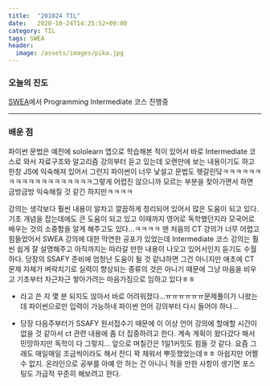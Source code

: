 ```yaml
---
title:  "201024 TIL"
date:   2020-10-24T14:25:52+09:00
category: TIL
tags: SWEA
header:
  image: /assets/images/pika.jpg
---
```


<h3>오늘의 진도</h3>

[SWEA](https://swexpertacademy.com/main/main.do)에서 Programming Intermediate 코스 진행중

<hr>

<h3>배운 점</h3>

파이썬 문법은 예전에 sololearn 앱으로 학습해본 적이 있어서 바로 Intermediate 코스로 와서 자료구조와 알고리즘 강의부터 듣고 있는데 오랜만에 보는 내용이기도 하고 한창 JS에 익숙해져 있어서 그런지 
파이썬이 너무 낯설고 문법도 헷갈린닼ㅋㅋㅋㅋㅋㅋㅋㅋㅋㅋㅋㅋㅋㅋㅋㅋㅋㅋㅋ그렇게 어렵진 않으니까 모르는 부분을 찾아가면서 하면 금방금방 익숙해질 것 같긴 하지만ㅋㅋㅋㅋ

강의는 생각보다 훨씬 내용이 알차고 깔끔하게 정리되어 있어서 많은 도움이 되고 있다. 기초 개념을 잡는데에도 큰 도움이 되고 있고 이때까지 영어로 독학했던지라 모국어로 배우는 것의 소중함을 알게 해주고도 있다...ㅋㅋㅋㅋ
맨 처음의 CT 강의가 너무 어렵고 힘들었어서 SWEA 강의에 대한 막연한 공포가 있었는데 Intermediate 코스 강의는 훨씬 쉽게 잘 설명해주고 아직까지는 따라갈 만한 내용이 나오고 있어서인지 듣기도 수월하다. 
당장의 SSAFY 준비에 엄청난 도움이 될 것 같냐하면 그건 아니지만 애초에 CT 문제 자체가 벼락치기로 실력이 향상되는 종류의 것은 아니기 때문에 그냥 마음을 비우고 기초부터 차근차근 쌓아가려는 마음가짐으로 임하고 있다ㅎㅎ

+ 라고 쓴 지 몇 분 되지도 않아서 바로 어려워졌다...ㅠㅠㅠㅠㅠㅠ문제풀이가 나왔는데 파이썬으로만 입력이 가능하네 파이썬 언어 강의부터 다시 들어야 하나...

+ 당장 다음주부터가 SSAFY 원서접수기 때문에 이 이상 언어 강의에 할애할 시간이 없을 것 같아서 ct 관련 내용에 좀 더 집중하려고 한다. 계속 계획이 왔다갔다 해서 민망하지만 독학이 다 그렇지...
앞으로 며칠간은 1일1커밋도 힘들 것 같다. 요즘 그래도 매일매일 조금씩이라도 해서 잔디 꽉 채워서 뿌듯했었는데ㅎㅎ 아쉽지만 어쩔 수 없지. 온라인으로 공부를 아예 안 하는 건 아니니 적을 만한 사항이 생기면 포스팅도 가급적 꾸준히 해보려고 한다.